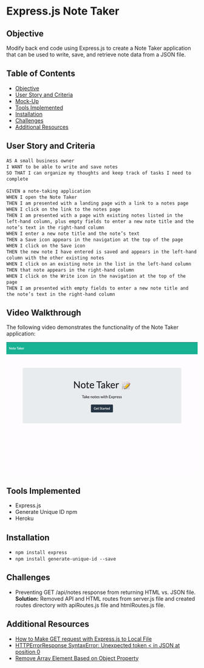 # Express.js Note Taker

## Objective

Modify back end code using Express.js to create a Note Taker application that can be used to write, save, and retrieve note data from a JSON file. 

## Table of Contents

* [Objective](#objective)
* [User Story and Criteria](#user-story-and-criteria)
* [Mock-Up](#mock-up)
* [Tools Implemented](#tools-implemented)
* [Installation](#installation)
* [Challenges](#challenges)
* [Additional Resources](#additional-resources)

## User Story and Criteria

```
AS A small business owner
I WANT to be able to write and save notes
SO THAT I can organize my thoughts and keep track of tasks I need to complete

GIVEN a note-taking application
WHEN I open the Note Taker
THEN I am presented with a landing page with a link to a notes page
WHEN I click on the link to the notes page
THEN I am presented with a page with existing notes listed in the left-hand column, plus empty fields to enter a new note title and the note’s text in the right-hand column
WHEN I enter a new note title and the note’s text
THEN a Save icon appears in the navigation at the top of the page
WHEN I click on the Save icon
THEN the new note I have entered is saved and appears in the left-hand column with the other existing notes
WHEN I click on an existing note in the list in the left-hand column
THEN that note appears in the right-hand column
WHEN I click on the Write icon in the navigation at the top of the page
THEN I am presented with empty fields to enter a new note title and the note’s text in the right-hand column
```

## Video Walkthrough

The following video demonstrates the functionality of the Note Taker application:

![Note Taker Demo](./Assets/note-taker-demo.gif)

## Tools Implemented

* Express.js
* Generate Unique ID npm
* Heroku

## Installation

* `npm install express`
* `npm install generate-unique-id --save`

## Challenges

* Preventing GET /api/notes response from returning HTML vs. JSON file. <br>
    **Solution:** Removed API and HTML routes from server.js file and created routes directory with apiRoutes.js file and htmlRoutes.js file.

## Additional Resources

* [How to Make GET request with Express.js to Local File](https://stackoverflow.com/questions/47236927/how-to-make-get-request-with-express-js-to-a-local-json-file/47237111)
* [HTTPErrorResponse SyntaxError: Unexpected token < in JSON at position 0](https://www.xspdf.com/resolution/51583757.html)
* [Remove Array Element Based on Object Property](https://stackoverflow.com/questions/15287865/remove-array-element-based-on-object-property)